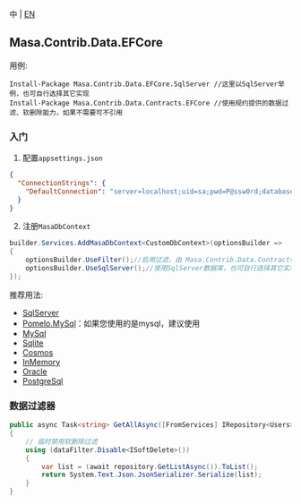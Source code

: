 中 | [EN](README.md)

## Masa.Contrib.Data.EFCore

用例:

``` powershelll
Install-Package Masa.Contrib.Data.EFCore.SqlServer //这里以SqlServer举例，也可自行选择其它实现
Install-Package Masa.Contrib.Data.Contracts.EFCore //使用规约提供的数据过滤、软删除能力，如果不需要可不引用
```

### 入门

1. 配置`appsettings.json`

``` appsettings.json
{
  "ConnectionStrings": {
    "DefaultConnection": "server=localhost;uid=sa;pwd=P@ssw0rd;database=identity"
  }
}
```

2. 注册`MasaDbContext`

``` C#
builder.Services.AddMasaDbContext<CustomDbContext>(optionsBuilder =>
{
    optionsBuilder.UseFilter();//启用过滤，由 Masa.Contrib.Data.Contracts.EFCore 提供
    optionsBuilder.UseSqlServer();//使用SqlServer数据库，也可自行选择其它实现
});
```

推荐用法:

- [SqlServer](../Masa.Contrib.Data.EFCore.SqlServer/README.zh-CN.md)
- [Pomelo.MySql](../Masa.Contrib.Data.EFCore.Pomelo.MySql/README.zh-CN.md)：如果您使用的是mysql，建议使用
- [MySql](../Masa.Contrib.Data.EFCore.MySql/README.zh-CN.md)
- [Sqlite](../Masa.Contrib.Data.EFCore.Sqlite/README.zh-CN.md)
- [Cosmos](../Masa.Contrib.Data.EFCore.Cosmos/README.zh-CN.md)
- [InMemory](../Masa.Contrib.Data.EFCore.InMemory/README.zh-CN.md)
- [Oracle](../Masa.Contrib.Data.EFCore.Oracle/README.zh-CN.md)
- [PostgreSql](../Masa.Contrib.Data.EFCore.PostgreSql/README.zh-CN.md)

### 数据过滤器

``` C#
public async Task<string> GetAllAsync([FromServices] IRepository<Users> repository, [FromServices] IDataFilter dataFilter)
{
    // 临时禁用软删除过滤
    using (dataFilter.Disable<ISoftDelete>())
    {
        var list = (await repository.GetListAsync()).ToList();
        return System.Text.Json.JsonSerializer.Serialize(list);
    }
}
```